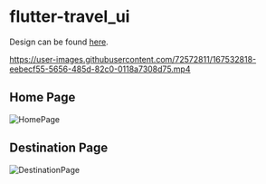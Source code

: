 # flutter-travel_ui

Design can be found [here](https://dribbble.com/shots/6510521-Travel-App-for-booking-unique-experience).


https://user-images.githubusercontent.com/72572811/167532818-eebecf55-5656-485d-82c0-0118a7308d75.mp4



## Home Page
![HomePage](https://github.com/tayloradam1999/flutter-travel_ui/blob/main/assets/readme/kgcEUsh1.png?raw=true)

## Destination Page
![DestinationPage](https://github.com/tayloradam1999/flutter-travel_ui/blob/main/assets/readme/COB2Jum1.png?raw=true)
